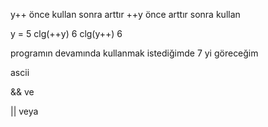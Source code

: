 y++ önce kullan sonra arttır
++y önce arttır sonra kullan

y = 5
clg(++y) 6
clg(y++) 6

programın devamında kullanmak istediğimde 7 yi göreceğim

ascii

&& ve

|| veya
